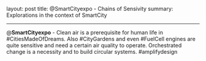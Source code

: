 layout: post
title: @SmartCityexpo - Chains of Sensivity
summary: Explorations in the context of SmartCity

---

@**SmartCityexpo** - Clean air is a prerequisite for human life in #CitiesMadeOfDreams. Also #CityGardens and even #FuelCell engines are quite sensitive and need a certain air quality to operate. Orchestrated change is a necessity and to build circular systems. #amplifydesign